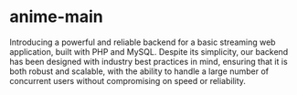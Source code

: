 # anime-main
Introducing a powerful and reliable backend for a basic streaming web application, built with PHP and MySQL. Despite its simplicity, our backend has been designed with industry best practices in mind, ensuring that it is both robust and scalable, with the ability to handle a large number of concurrent users without compromising on speed or reliability.
